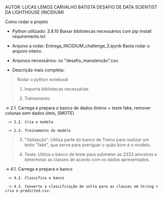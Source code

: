 AUTOR: LUCAS LEMOS CARVALHO BATISTA
DESAFIO DE DATA SCIENTIST DA LIGHTHOUSE (INCIDIUM)

Como rodar o projeto

- Python utilizado: 3.8.10
Baixar bibliotecas necessários com pip install requirements.txt

- Arquivo a rodar: Entrega_INCIDIUM_challenge_3.ipynb
Basta rodar o arquivo inteiro.

- Arquivos necessários: os "desafio_manutenção".csv. 

- Descrição mais completa:

 > Rodar o python notebook

 > 1. Importa bibliotecas necessárias
 
 > 2. Treinamento

   -> 2.1. Carrega e prepara o banco de dados (treino + teste fake, remover colunas sem dados úteis, SMOTE)

	 -> 2.2. Cria o modelo

	 -> 2.3. Treinamento do modelo

 > 3. "Validação": Utiliza parte do banco de Treino para realizar um teste "fake", que serve para averiguar o quão bom é o modelo.

 > 4. Teste: Utiliza o banco de teste para submeter as 3333 amostras e determinar as classes de acordo com os dados apresentados.

   -> 4.1. Carrega e prepara o banco

	 -> 4.2. Classifica o banco

	 -> 4.3. Converte a classificação de volta para as classes em String + cria o predicted.csv.